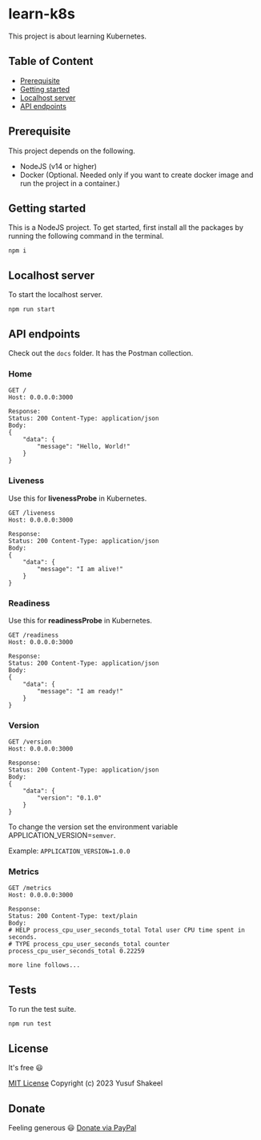 # learn-k8s
This project is about learning Kubernetes.

## Table of Content
* [Prerequisite](#prerequisite)
* [Getting started](#getting-started)
* [Localhost server](#localhost-server)
* [API endpoints](#api-endpoints)

## Prerequisite

This project depends on the following.

* NodeJS (v14 or higher)
* Docker (Optional. Needed only if you want to create docker image and run the project in a container.)

## Getting started

This is a NodeJS project. To get started, first install all the packages by running the following command in the terminal.

```shell
npm i
```

## Localhost server

To start the localhost server.

```shell
npm run start
```

## API endpoints

Check out the `docs` folder. It has the Postman collection.

### Home
```
GET /
Host: 0.0.0.0:3000

Response:
Status: 200 Content-Type: application/json
Body:
{
    "data": {
        "message": "Hello, World!"
    }
}
```

### Liveness

Use this for **livenessProbe** in Kubernetes.

```
GET /liveness
Host: 0.0.0.0:3000

Response: 
Status: 200 Content-Type: application/json
Body:
{
    "data": {
        "message": "I am alive!"
    }
}
```

### Readiness

Use this for **readinessProbe** in Kubernetes.

```
GET /readiness
Host: 0.0.0.0:3000

Response:
Status: 200 Content-Type: application/json
Body:
{
    "data": {
        "message": "I am ready!"
    }
}
```

### Version
```
GET /version
Host: 0.0.0.0:3000

Response:
Status: 200 Content-Type: application/json
Body:
{
    "data": {
        "version": "0.1.0"
    }
}
```

To change the version set the environment variable APPLICATION_VERSION=`semver`.

Example: `APPLICATION_VERSION=1.0.0`

### Metrics
```
GET /metrics
Host: 0.0.0.0:3000

Response:
Status: 200 Content-Type: text/plain
Body:
# HELP process_cpu_user_seconds_total Total user CPU time spent in seconds.
# TYPE process_cpu_user_seconds_total counter
process_cpu_user_seconds_total 0.22259

more line follows...
```

## Tests

To run the test suite.

```shell
npm run test
```

## License

It's free :smiley:

[MIT License](https://github.com/yusufshakeel/learn-k8s/blob/main/LICENSE) Copyright (c) 2023 Yusuf Shakeel

## Donate

Feeling generous :smiley: [Donate via PayPal](https://www.paypal.me/yusufshakeel)